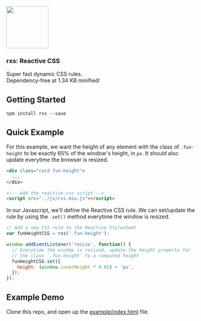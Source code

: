 <img src="https://raw.githubusercontent.com/ItsJonQ/rxs/master/images/rxs-logo-2x.png" width="111">

### rxs: Reactive CSS

Super fast dynamic CSS rules.<br>
Dependency-free at 1.34 KB minified!

## Getting Started
```
npm install rxs --save
```

## Quick Example

For this example, we want the height of any element with the class of `.fun-height` to be exactly 65% of the window's height, in `px`. It should also update everytime the browser is resized.

```html
<div class="card fun-height">
  ...
</div>

<!-- Add the reactive-css script -->
<script src="../js/rxs.min.js"></script>
```

In our Javascript, we'll define the Reactive CSS rule. We can set/update the rule by using the `.set()` method everytime the window is resized.

```js
// Add a new CSS rule to the Reactive Stylesheet
var funHeightCSS = rxs('.fun-height');

window.addEventListener('resize', function() {
  // Everytime the window is resized, update the height property for
  // the class `.fun-height` to a computed height
  funHeightCSS.set({
    height: (window.innerHeight * 0.65) + 'px',
  });
});
```


## Example Demo
Clone this repo, and open up the [example/index.html](https://github.com/ItsJonQ/rxs/blob/master/example/index.html) file.

